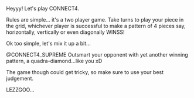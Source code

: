 Heyyy!
Let's play CONNECT4.

Rules are simple...
it's a two player game. Take turns to play your piece in the grid, whichever player is successful to make a pattern of 4 pieces say, horizontally, vertically or even diagonally WINSS!

Ok too simple, let's mix it up a bit...

@CONNECT4_SUPREME 
Outsmart your opponent with yet another winning pattern, a quadra-diamond...like you xD

The game though could get tricky, so make sure to use your best judgement.

LEZZGOO...


